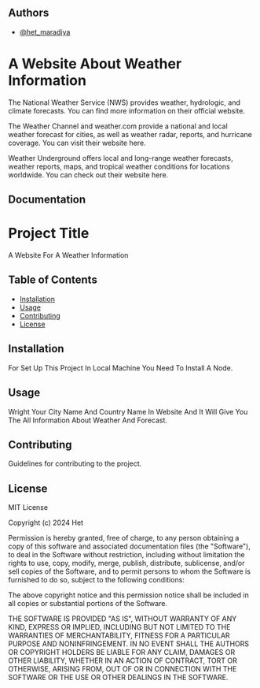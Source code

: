 
## Authors

- [@het_maradiya](https://github.com/hetmardiya)


# A Website About Weather Information

The National Weather Service (NWS) provides weather, hydrologic, and climate forecasts. You can find more information on their official website.

The Weather Channel and weather.com provide a national and local weather forecast for cities, as well as weather radar, reports, and hurricane coverage. You can visit their website here.

Weather Underground offers local and long-range weather forecasts, weather reports, maps, and tropical weather conditions for locations worldwide. You can check out their website here.
## Documentation

# Project Title

A Website For A Weather Information

## Table of Contents
- [Installation](#installation)
- [Usage](#usage)
- [Contributing](#contributing)
- [License](#license)

## Installation
For Set Up This Project In Local Machine You Need To Install A Node.

## Usage
Wright Your City Name And Country Name In Website And It Will Give You The All Information About Weather And Forecast.

## Contributing
Guidelines for contributing to the project.

## License
MIT License

Copyright (c) 2024 Het

Permission is hereby granted, free of charge, to any person obtaining a copy
of this software and associated documentation files (the "Software"), to deal
in the Software without restriction, including without limitation the rights
to use, copy, modify, merge, publish, distribute, sublicense, and/or sell
copies of the Software, and to permit persons to whom the Software is
furnished to do so, subject to the following conditions:

The above copyright notice and this permission notice shall be included in all
copies or substantial portions of the Software.

THE SOFTWARE IS PROVIDED "AS IS", WITHOUT WARRANTY OF ANY KIND, EXPRESS OR
IMPLIED, INCLUDING BUT NOT LIMITED TO THE WARRANTIES OF MERCHANTABILITY,
FITNESS FOR A PARTICULAR PURPOSE AND NONINFRINGEMENT. IN NO EVENT SHALL THE
AUTHORS OR COPYRIGHT HOLDERS BE LIABLE FOR ANY CLAIM, DAMAGES OR OTHER
LIABILITY, WHETHER IN AN ACTION OF CONTRACT, TORT OR OTHERWISE, ARISING FROM,
OUT OF OR IN CONNECTION WITH THE SOFTWARE OR THE USE OR OTHER DEALINGS IN THE
SOFTWARE.
